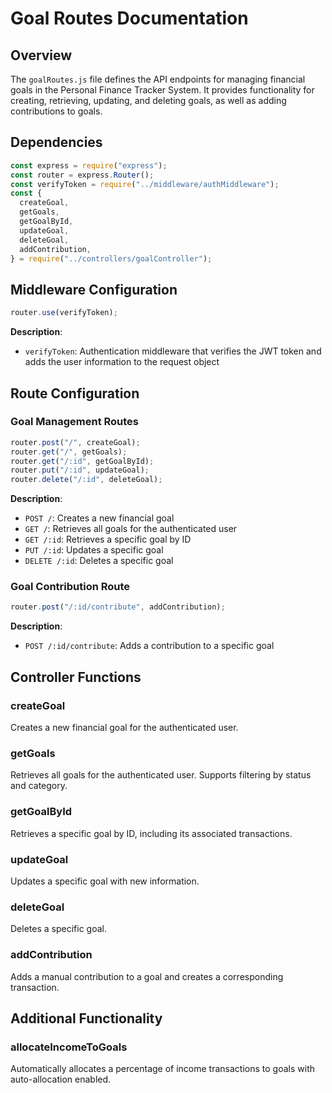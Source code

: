 # Goal Routes Documentation

## Overview

The `goalRoutes.js` file defines the API endpoints for managing financial goals in the Personal Finance Tracker System. It provides functionality for creating, retrieving, updating, and deleting goals, as well as adding contributions to goals.

## Dependencies

```javascript
const express = require("express");
const router = express.Router();
const verifyToken = require("../middleware/authMiddleware");
const {
  createGoal,
  getGoals,
  getGoalById,
  updateGoal,
  deleteGoal,
  addContribution,
} = require("../controllers/goalController");
```

## Middleware Configuration

```javascript
router.use(verifyToken);
```

**Description**:
- `verifyToken`: Authentication middleware that verifies the JWT token and adds the user information to the request object

## Route Configuration

### Goal Management Routes

```javascript
router.post("/", createGoal);
router.get("/", getGoals);
router.get("/:id", getGoalById);
router.put("/:id", updateGoal);
router.delete("/:id", deleteGoal);
```

**Description**:
- `POST /`: Creates a new financial goal
- `GET /`: Retrieves all goals for the authenticated user
- `GET /:id`: Retrieves a specific goal by ID
- `PUT /:id`: Updates a specific goal
- `DELETE /:id`: Deletes a specific goal

### Goal Contribution Route

```javascript
router.post("/:id/contribute", addContribution);
```

**Description**:
- `POST /:id/contribute`: Adds a contribution to a specific goal

## Controller Functions

### createGoal

Creates a new financial goal for the authenticated user.

### getGoals

Retrieves all goals for the authenticated user. Supports filtering by status and category.

### getGoalById

Retrieves a specific goal by ID, including its associated transactions.

### updateGoal

Updates a specific goal with new information.

### deleteGoal

Deletes a specific goal.

### addContribution

Adds a manual contribution to a goal and creates a corresponding transaction.

## Additional Functionality

### allocateIncomeToGoals

Automatically allocates a percentage of income transactions to goals with auto-allocation enabled.